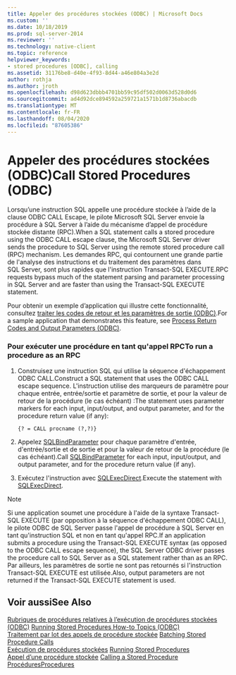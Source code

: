 ```yaml
---
title: Appeler des procédures stockées (ODBC) | Microsoft Docs
ms.custom: ''
ms.date: 10/18/2019
ms.prod: sql-server-2014
ms.reviewer: ''
ms.technology: native-client
ms.topic: reference
helpviewer_keywords:
- stored procedures [ODBC], calling
ms.assetid: 31176be8-d40e-4f93-8d44-a46e804a3e2d
author: rothja
ms.author: jroth
ms.openlocfilehash: d98d623dbbb4701bb59c95df502d0063d528d0d6
ms.sourcegitcommit: ad4d92dce894592a259721a1571b1d8736abacdb
ms.translationtype: MT
ms.contentlocale: fr-FR
ms.lasthandoff: 08/04/2020
ms.locfileid: "87605386"
---
```

# <a name="call-stored-procedures-odbc"></a><span data-ttu-id="ff76e-102">Appeler des procédures stockées (ODBC)</span><span class="sxs-lookup"><span data-stu-id="ff76e-102">Call Stored Procedures (ODBC)</span></span>
  <span data-ttu-id="ff76e-103">Lorsqu’une instruction SQL appelle une procédure stockée à l’aide de la clause ODBC CALL Escape, le pilote Microsoft SQL Server envoie la procédure à SQL Server à l’aide du mécanisme d’appel de procédure stockée distante (RPC).</span><span class="sxs-lookup"><span data-stu-id="ff76e-103">When a SQL statement calls a stored procedure using the ODBC CALL escape clause, the Microsoft SQL Server driver sends the procedure to SQL Server using the remote stored procedure call (RPC) mechanism.</span></span> <span data-ttu-id="ff76e-104">Les demandes RPC, qui contournent une grande partie de l'analyse des instructions et du traitement des paramètres dans SQL Server, sont plus rapides que l'instruction Transact-SQL EXECUTE.</span><span class="sxs-lookup"><span data-stu-id="ff76e-104">RPC requests bypass much of the statement parsing and parameter processing in SQL Server and are faster than using the Transact-SQL EXECUTE statement.</span></span>  
  
 <span data-ttu-id="ff76e-105">Pour obtenir un exemple d’application qui illustre cette fonctionnalité, consultez [traiter les codes de retour et les paramètres de sortie &#40;ODBC&#41;](running-stored-procedures-process-return-codes-and-output-parameters.md).</span><span class="sxs-lookup"><span data-stu-id="ff76e-105">For a sample application that demonstrates this feature, see [Process Return Codes and Output Parameters &#40;ODBC&#41;](running-stored-procedures-process-return-codes-and-output-parameters.md).</span></span>  
  
### <a name="to-run-a-procedure-as-an-rpc"></a><span data-ttu-id="ff76e-106">Pour exécuter une procédure en tant qu'appel RPC</span><span class="sxs-lookup"><span data-stu-id="ff76e-106">To run a procedure as an RPC</span></span>  
  
1.  <span data-ttu-id="ff76e-107">Construisez une instruction SQL qui utilise la séquence d'échappement ODBC CALL.</span><span class="sxs-lookup"><span data-stu-id="ff76e-107">Construct a SQL statement that uses the ODBC CALL escape sequence.</span></span> <span data-ttu-id="ff76e-108">L'instruction utilise des marqueurs de paramètre pour chaque entrée, entrée/sortie et paramètre de sortie, et pour la valeur de retour de la procédure (le cas échéant) :</span><span class="sxs-lookup"><span data-stu-id="ff76e-108">The statement uses parameter markers for each input, input/output, and output parameter, and for the procedure return value (if any):</span></span>  
  
    ```  
    {? = CALL procname (?,?)}  
    ```  
  
2.  <span data-ttu-id="ff76e-109">Appelez [SQLBindParameter](../native-client-odbc-api/sqlbindparameter.md) pour chaque paramètre d'entrée, d'entrée/sortie et de sortie et pour la valeur de retour de la procédure (le cas échéant).</span><span class="sxs-lookup"><span data-stu-id="ff76e-109">Call [SQLBindParameter](../native-client-odbc-api/sqlbindparameter.md) for each input, input/output, and output parameter, and for the procedure return value (if any).</span></span>  
  
3.  <span data-ttu-id="ff76e-110">Exécutez l'instruction avec [SQLExecDirect](https://go.microsoft.com/fwlink/?LinkId=58399).</span><span class="sxs-lookup"><span data-stu-id="ff76e-110">Execute the statement with [SQLExecDirect](https://go.microsoft.com/fwlink/?LinkId=58399).</span></span>  
  
> [!NOTE]  
>  <span data-ttu-id="ff76e-111">Si une application soumet une procédure à l'aide de la syntaxe Transact-SQL EXECUTE (par opposition à la séquence d'échappement ODBC CALL), le pilote ODBC de SQL Server passe l'appel de procédure à SQL Server en tant qu'instruction SQL et non en tant qu'appel RPC.</span><span class="sxs-lookup"><span data-stu-id="ff76e-111">If an application submits a procedure using the Transact-SQL EXECUTE syntax (as opposed to the ODBC CALL escape sequence), the SQL Server ODBC driver passes the procedure call to SQL Server as a SQL statement rather than as an RPC.</span></span> <span data-ttu-id="ff76e-112">Par ailleurs, les paramètres de sortie ne sont pas retournés si l'instruction Transact-SQL EXECUTE est utilisée.</span><span class="sxs-lookup"><span data-stu-id="ff76e-112">Also, output parameters are not returned if the Transact-SQL EXECUTE statement is used.</span></span>  
  
## <a name="see-also"></a><span data-ttu-id="ff76e-113">Voir aussi</span><span class="sxs-lookup"><span data-stu-id="ff76e-113">See Also</span></span>  
 <span data-ttu-id="ff76e-114">[Rubriques de procédures relatives à l’exécution de procédures stockées &#40;ODBC&#41;](../../database-engine/dev-guide/running-stored-procedures-how-to-topics-odbc.md) </span><span class="sxs-lookup"><span data-stu-id="ff76e-114">[Running Stored Procedures How-to Topics &#40;ODBC&#41;](../../database-engine/dev-guide/running-stored-procedures-how-to-topics-odbc.md) </span></span>  
 <span data-ttu-id="ff76e-115">[Traitement par lot des appels de procédure stockée](../native-client-odbc-stored-procedures/batching-stored-procedure-calls.md) </span><span class="sxs-lookup"><span data-stu-id="ff76e-115">[Batching Stored Procedure Calls](../native-client-odbc-stored-procedures/batching-stored-procedure-calls.md) </span></span>  
 <span data-ttu-id="ff76e-116">[Exécution de procédures stockées](../native-client-odbc-stored-procedures/running-stored-procedures.md) </span><span class="sxs-lookup"><span data-stu-id="ff76e-116">[Running Stored Procedures](../native-client-odbc-stored-procedures/running-stored-procedures.md) </span></span>  
 <span data-ttu-id="ff76e-117">[Appel d’une procédure stockée](../native-client-odbc-stored-procedures/calling-a-stored-procedure.md) </span><span class="sxs-lookup"><span data-stu-id="ff76e-117">[Calling a Stored Procedure](../native-client-odbc-stored-procedures/calling-a-stored-procedure.md) </span></span>  
 [<span data-ttu-id="ff76e-118">Procédures</span><span class="sxs-lookup"><span data-stu-id="ff76e-118">Procedures</span></span>](../native-client-odbc-queries/executing-statements/procedures.md)  
  
  
